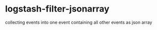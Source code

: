 # logstash-filter-jsonarray
collecting events into one event containing all other events as json array
